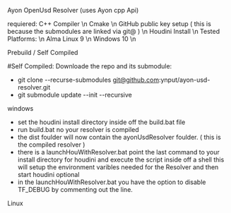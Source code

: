 Ayon OpenUsd Resolver (uses Ayon cpp Api)

requiered:
  C++ Compiler \n
  Cmake \n
  GitHub public key setup ( this is because the submodules are linked via git@ ) \n
  Houdini Install \n
Tested Platforms: \n
	Alma Linux 9 \n
	Windows 10 \n


Prebuild / Self Compiled

#Self Compiled:
Downloade the repo and its submodule: 
- git clone --recurse-submodules git@github.com:ynput/ayon-usd-resolver.git
- git submodule update --init --recursive


windows 
- set the houdini install directory inside off the build.bat file 
- run build.bat
no your resolver is compiled
- the dist foulder will now contain the ayonUsdResolver foulder. ( this is the compiled resolver ) 
- there is a launchHouWithResolver.bat point the last command to your install directory for houdini and execute the script inside off a shell 
	this will setup the environment varibles needed for the Resolver and then start houdini
optional
- in the launchHouWithResolver.bat you have the option to disable TF_DEBUG by commenting out the line. 

Linux 
